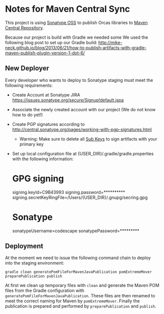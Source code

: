 Notes for Maven Central Sync
============================

This project is using [Sonatype OSS](https://oss.sonatype.org/) to publish Orcas libraries to [Maven Central Repository](http://repo1.maven.org/maven2).

Because our project is build with Gradle we needed some
We used the following blog post to set up our Gradle build:
http://mike-neck.github.io/blog/2013/06/21/how-to-publish-artifacts-with-gradle-maven-publish-plugin-version-1-dot-6/

New Deployer
------------

Every developer who wants to deploy to Sonatype staging must meet the following requirements:

* Create Account at Sonatype JIRA https://issues.sonatype.org/secure/Signup!default.jspa
* Associate the newly created account with our project (We do not know how to do yet!)
* Create PGP signatures according to http://central.sonatype.org/pages/working-with-pgp-signatures.html
  * Warning: Make sure to delete all [Sub Keys](http://central.sonatype.org/pages/working-with-pgp-signatures.html#delete-a-sub-key) to sign artifacts with your primary key
* Set up local configuration file at {USER_DIR}/.gradle/gradle.properties with the following information:

    # GPG signing
    signing.keyId=C9B43993
    signing.password=**********
    signing.secretKeyRingFile=/Users/{USER_DIR}/.gnupg/secring.gpg

    # Sonatype
    sonatypeUsername=codescape
    sonatypePassword=*********

Deployment
----------

At the moment we need to issue the following command chain to deploy into the staging environment:

    gradle clean generatePomFileForMavenJavaPublication pomExtremeMover preparePublication publish

At first we clean up temporary files with `clean` and generate the Maven POM files from the Gradle configuration with `generatePomFileForMavenJavaPublication`. These files are then renamed to meet the correct naming for Maven by `pomExtremeMover`. Finally the publication is prepared and performed by `preparePublication` and `publish`.
